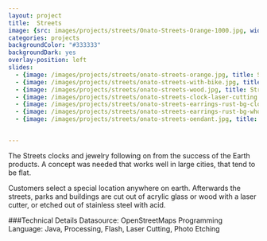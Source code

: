 ```yaml
---
layout: project
title:  Streets
image: {src: images/projects/streets/Onato-Streets-Orange-1000.jpg, width: 1000, height: 1000}
categories: projects
backgroundColor: "#333333"
backgroundDark: yes
overlay-position: left
slides:
  - {image: /images/projects/streets/onato-streets-orange.jpg, title: Streets Clock Orange}
  - {image: /images/projects/streets/onato-streets-with-bike.jpg, title: Streets Clock with Bike}
  - {image: /images/projects/streets/onato-streets-wood.jpg, title: Streets Clock Wood}
  - {image: /images/projects/streets/onato-streets-clock-laser-cutting.jpg, title: Streets Clock Laser Cutter}
  - {image: /images/projects/streets/onato-streets-earrings-rust-bg-close.jpg, title: Streets Earrings Rust Closeup}
  - {image: /images/projects/streets/onato-streets-earrings-rust-bg-whole.jpg, title: Streets Earrings Rust}
  - {image: /images/projects/streets/onato-streets-oendant.jpg, title: Streets Pendant}


---
```

The Streets clocks and jewelry following on from the success of the Earth products. A concept was needed that works well in large cities, that tend to be flat. 

Customers select a special location anywhere on earth. Afterwards the streets, parks and buildings are cut out of acrylic glass or wood with a laser cutter, or etched out of stainless steel with acid.

###Technical Details
Datasource: OpenStreetMaps
Programming Language: Java, Processing, Flash, Laser Cutting, Photo Etching